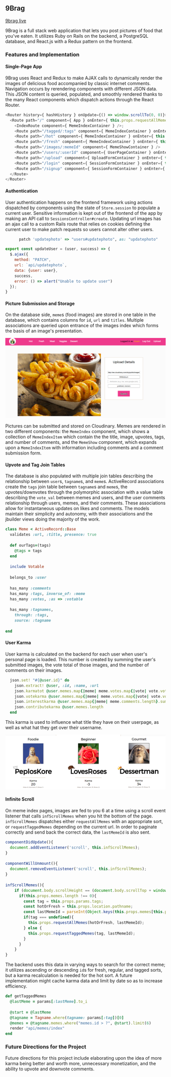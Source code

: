 ## 9Brag

[9brag live](http://www.9brag.com)

9Brag is a full stack web application that lets you post pictures of food that you've eaten. It utilizes Ruby on Rails on the backend, a PostgreSQL database, and React.js with a Redux pattern on the frontend.

### Features and Implementation

#### Single-Page App

9Brag uses React and Redux to make AJAX calls to dynamically render the images of delicious food accompanied by classic internet comments. Navigation occurs by rerendering components with different JSON data. This JSON content is queried, populated, and smoothly rendered thanks to the many React components which dispatch actions through the React Router.

```javascript
<Router history={ hashHistory } onUpdate={() => window.scrollTo(0, 0)}>
  <Route path="/" component={ App } onEnter={ this.props.requestAllMemes }>
    <IndexRoute component={ MemeIndexContainer } />;
    <Route path="/tagged/:tags" component={ MemeIndexContainer } onEnter={ this.props.requestAllMemes }/>
    <Route path="/hot" component={ MemeIndexContainer } onEnter={ this.props.requestAllMemes }/>
    <Route path="/fresh" component={ MemeIndexContainer } onEnter={ this.props.requestAllMemes }/>
    <Route path="/images/:memeId" component={ MemeShowContainer } />
    <Route path="/users/:userId" component={ UserPageContainer } onEnter={ this._fetchUserData }/>
    <Route path="/upload" component={ UploadFormContainer } onEnter={ this._ensureLoggedIn } />
    <Route path="/login" component={ SessionFormContainer } onEnter={ this._redirectIfLoggedIn } />
    <Route path="/signup" component={ SessionFormContainer } onEnter={ this._redirectIfLoggedIn } />
  </Route>
</Router>
  ```

#### Authentication

User authentication happens on the frontend framework using actions dispatched by components using the state of `Store.session` to populate a current user. Sensitive information is kept out of the frontend of the app by making an API call to `SessionsController#create`. Updating url images has an ajax call to a custom Rails route that relies on cookies defining the current user to make patch requests so users cannot alter other users.

```ruby
      patch 'updatephoto' => "users#updatephoto", as: "updatephoto"
  ```

```javascript
export const updateUser = (user, success) => {
  $.ajax({
    method: "PATCH",
    url: `api/updatephoto`,
    data: {user: user},
    success,
    error: () => alert("Unable to update user")
  });
}
  ```

#### Picture Submission and Storage

On the database side, `meme`s (food images) are stored in one table in the database, which contains columns for `id`, `url` and `titles`. Multiple associations are queried upon entrance of the images index which forms the basis of an image's presentation.

![upload screenshot](./app/assets/images/ss1_new.png)

Pictures can be submitted and stored on Cloudinary. Memes are rendered in two different components: the `MemeIndex` component, which shows a collection of `MemeIndexItem` which contain the the title, image, upvotes, tags, and number of comments, and the `MemeShow` component, which expands upon a `MemeIndexItem` with information including comments and a comment submission form.

#### Upvote and Tag Join Tables

The database is also populated with multiple join tables describing the relationship between `user`s, `tagname`s, and `meme`s. ActiveRecord associations create the `tags` join table between `tagname`s and `meme`s, the upvotes/downvotes through the polymorphic association with a value table describing the `vote_val` between memes and users, and the user comments relationship through users, memes, and their comments. These associations allow for instantaneous updates on likes and comments. The models maintain their simplicity and autonomy, with their associations and the jbuilder views doing the majority of the work.

```ruby
class Meme < ActiveRecord::Base
  validates :url, :title, presence: true

  def ourTags=(tags)
    @tags = tags
  end

  include Votable

  belongs_to :user

  has_many :comments
  has_many :tags, inverse_of: :meme
  has_many :votes, :as => :votable

  has_many :tagnames,
    through: :tags,
    source: :tagname

end
  ```

#### User Karma

User karma is calculated on the backend for each user when user's personal page is loaded. This number is created by summing the user's submitted images, the vote total of those images, and the number of comments on their images.

```ruby
  json.set! "#{@user.id}" do
    json.extract! @user, :id, :name, :url
    json.karmatot @user.memes.map{|meme| meme.votes.map{|vote| vote.vote_val}.sum}.sum + @user.memes.length + @user.memes.map{|meme| meme.comments.length}.sum
    json.votekarma @user.memes.map{|meme| meme.votes.map{|vote| vote.vote_val}.sum}.sum
    json.interestkarma @user.memes.map{|meme| meme.comments.length}.sum
    json.contributekarma @user.memes.length
  end
```

This karma is used to influence what title they have on their userpage, as well as what hat they get over their username.

![karmas](./app/assets/images/ss2_new.png)

#### Infinite Scroll

On meme index pages, images are fed to you 6 at a time using a scroll event listener that calls `infScrollMemes` when you hit the bottom of the page. `infScrollMemes` dispatches either `requestAllMemes` with an appropriate sort, or `requestTaggedMemes` depending on the current url. In order to paginate correctly and send back the correct data, the `lastMemeId` is also sent.

```javascript
componentDidUpdate(){
  document.addEventListener('scroll', this.infScrollMemes);
}

componentWillUnmount(){
  document.removeEventListener('scroll', this.infScrollMemes);
}

infScrollMemes(){
    if (document.body.scrollHeight == (document.body.scrollTop + window.innerHeight)) {
      if(this.props.memes.length !== 0){
        const tag = this.props.params.tags;
        const hotOrFresh = this.props.location.pathname;
        const lastMemeId = parseInt(Object.keys(this.props.memes[this.props.memes.length-1])[0]);
        if(tag === undefined){
          this.props.requestAllMemes(hotOrFresh, lastMemeId);
        } else {
          this.props.requestTaggedMemes(tag, lastMemeId);
        }
      }
    }
}
```

The backend uses this data in varying ways to search for the correct meme; it utilizes ascending or descending `id`s for fresh, regular, and tagged sorts, but a karma recalculation is needed for the hot sort. A future implementation might cache karma data and limit by date so as to increase efficiency.

```ruby
def getTaggedMemes
  @lastMeme = params[:lastMeme].to_i

  @start = @lastMeme
  @tagname = Tagname.where(tagname: params[:tag])[0]
  @memes = @tagname.memes.where("memes.id > ?", @start).limit(6)
  render "api/memes/index"
end
```

### Future Directions for the Project

Future directions for this project include elaborating upon the idea of more karma being better and worth more, unnecessary monetization, and the ability to upvote and downvote comments.

